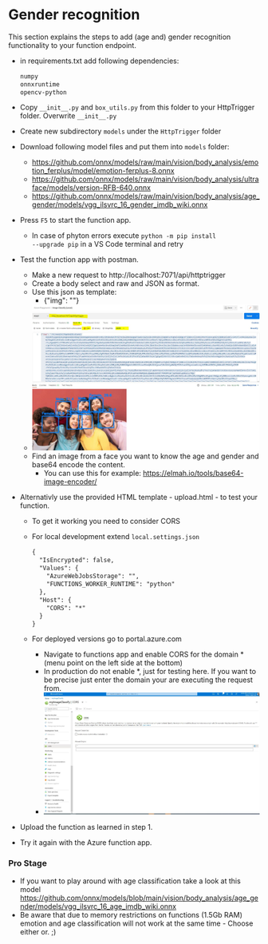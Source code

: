 # Gender recognition

This section explains the steps to add (age and) gender recognition functionality to your function endpoint.

+ in requirements.txt add following dependencies:

  ```
  numpy
  onnxruntime 
  opencv-python
  ```

+ Copy `__init__.py` and `box_utils.py` from this folder to your HttpTrigger folder. Overwrite `__init__.py`
+ Create new subdirectory `models` under the `HttpTrigger` folder
+ Download following model files and put them into `models` folder:
  + https://github.com/onnx/models/raw/main/vision/body_analysis/emotion_ferplus/model/emotion-ferplus-8.onnx
  + https://github.com/onnx/models/raw/main/vision/body_analysis/ultraface/models/version-RFB-640.onnx
  + https://github.com/onnx/models/raw/main/vision/body_analysis/age_gender/models/vgg_ilsvrc_16_gender_imdb_wiki.onnx
+ Press `F5` to start the function app.
  + In case of phyton errors execute <code>python -m pip install --upgrade pip</code> in a VS Code terminal and retry    

+ Test the function app with postman.
  + Make a new request to http://localhost:7071/api/httptrigger
  + Create a body select and raw and JSON as format.
  + Use this json as template:
    + {"img": "<insert the base64 encoded image here>"}
  + ![postman.JPG](postman.JPG)  
  + Find an image from a face you want to know the age and gender and base64 encode the content.
    + You can use this for example: https://elmah.io/tools/base64-image-encoder/

+ Alternativly use the provided HTML template - upload.html - to test your function.
  + To get it working you need to consider CORS
  + For local development extend <code>local.settings.json</code>
    ```
    {
      "IsEncrypted": false,
      "Values": {
        "AzureWebJobsStorage": "",
        "FUNCTIONS_WORKER_RUNTIME": "python"
      },
      "Host": {
        "CORS": "*"
      }
    }
    ```
  
  + For deployed versions go to portal.azure.com
    + Navigate to functions app and enable CORS for the domain * (menu point on the left side at the bottom)
    + In production do not enable *, just for testing here. If you want to be precise just enter the domain your are executing the request from.
    + ![cors.JPG](cors.JPG)    
    
+ Upload the function as learned in step 1.
+ Try it again with the Azure function app.

### Pro Stage
+ If you want to play around with age classification take a look at this model https://github.com/onnx/models/blob/main/vision/body_analysis/age_gender/models/vgg_ilsvrc_16_age_imdb_wiki.onnx
+ Be aware that due to memory restrictions on functions (1.5Gb RAM) emotion and age classification will not work at the same time - Choose either or. ;)
